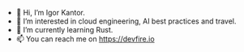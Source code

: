 - 👋 Hi, I’m Igor Kantor.
- 👀 I’m interested in cloud engineering, AI best practices and travel.
- 🌱 I’m currently learning Rust.
- 📫 You can reach me on https://devfire.io

<!---
devfire/devfire is a ✨ special ✨ repository because its `README.md` (this file) appears on your GitHub profile.
You can click the Preview link to take a look at your changes.
--->
